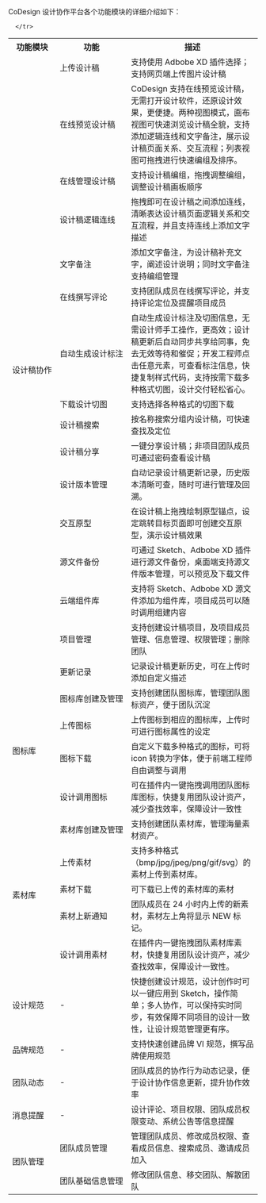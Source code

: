 
CoDesign 设计协作平台各个功能模块的详细介绍如下：


<table>
   <tr>
      <th>功能模块</th>
      <th>功能</th>
      <th>描述</th>
   </tr>
   <tr>
      <td rowspan="16" nowrap="nowrap">设计稿协作</td>
      <td>上传设计稿</td>
      <td>支持使用 Adbobe XD 插件选择；支持网页端上传图片设计稿</td>
   </tr>
   <tr>
      <td nowrap="nowrap">在线预览设计稿</td>
      <td>CoDesign 支持在线预览设计稿，无需打开设计软件，还原设计效果，更便捷。两种视图模式，画布视图可快速浏览设计稿全貌，支持添加逻辑连线和文字备注，展示设计稿页面关系、交互流程；列表视图可拖拽进行快速编组及排序。</td>
   </tr>
   <tr>
      <td>在线管理设计稿</td>
      <td>支持设计稿编组，拖拽调整编组，调整设计稿画板顺序</td>
   </tr>
   <tr>
      <td>设计稿逻辑连线</td>
      <td>拖拽即可在设计稿之间添加连线，清晰表达设计稿页面逻辑关系和交互流程，并且支持连线上添加文字描述</td>
   </tr>
   <tr>
      <td>文字备注</td>
      <td>添加文字备注，为设计稿补充文字，阐述设计说明；同时文字备注支持编组管理</td>
   </tr>
   <tr>
      <td>在线撰写评论</td>
      <td>支持团队成员在线撰写评论，并支持评论定位及提醒项目成员</td>
   </tr>
   <tr>
      <td>自动生成设计标注</td>
      <td>自动生成设计标注及切图信息，无需设计师手工操作，更高效；设计稿更新后自动同步共享给同事，免去无效等待和催促；开发工程师点击任意元素，可查看标注信息，快捷复制样式代码，支持按需下载多种格式切图，设计交付轻松省心。</td>
   </tr>
   <tr>
      <td>下载设计切图</td>
      <td>支持选择各种格式的切图下载</td>
   </tr>
   <tr>
      <td>设计稿搜索</td>
      <td>按名称搜索分组内设计稿，可快速查找及定位</td>
   </tr>
   <tr>
      <td>设计稿分享</td>
      <td>一键分享设计稿；非项目团队成员可通过密码查看设计稿</td>
   </tr>
   <tr>
      <td>设计版本管理</td>
      <td>自动记录设计稿更新记录，历史版本清晰可查，随时可进行管理及回溯。</td>
   </tr>
   <tr>
      <td>交互原型</td>
      <td>在设计稿上拖拽绘制原型锚点，设定跳转目标页面即可创建交互原型，演示设计稿效果</td>
   </tr>
   <tr>
      <td>源文件备份</td>
      <td>可通过 Sketch、Adbobe XD 插件进行源文件备份，桌面端支持源文件版本管理，可以预览及下载文件</td>
   </tr>
   <tr>
      <td>云端组件库</td>
      <td>支持将 Sketch、Adbobe XD 源文件添加为组件库，项目成员可以随时调用组建内容</td>
   </tr>
   <tr>
      <td>项目管理</td>
      <td>支持创建设计稿项目，及项目成员管理、信息管理、权限管理；删除团队</td>
   </tr>
   <tr>
      <td>更新记录</td>
      <td>记录设计稿更新历史，可在上传时添加自定义描述</td>
   </tr>
   <tr>
      <td rowspan="4">图标库</td>
      <td>图标库创建及管理</td>
      <td>支持创建团队图标库，管理团队图标资产，便于团队沉淀</td>
   </tr>
	 
   <tr>
      <td>上传图标</td>
      <td>上传图标到相应的图标库，上传时可进行图标属性的设定</td>
   </tr>
   <tr>
      <td>图标下载</td>
      <td>自定义下载多种格式的图标，可将 icon 转换为字体，便于前端工程师自由调整与调用</td>
   </tr>
   <tr>
      <td>设计调用图标</td>
      <td>可在插件内一键拖拽调用团队图标库图标，快捷复用团队设计资产，减少查找效率，保障设计一致性</td>
   </tr>
	 
	  </tr>
   <tr>
      <td rowspan="5">素材库</td>
      <td>素材库创建及管理</td>
      <td>支持创建团队素材库，管理海量素材资产。</td>
   </tr>
	 
   <tr>
      <td>上传素材</td>
      <td>支持多种格式（bmp/jpg/jpeg/png/gif/svg）的素材上传到素材库。</td>
   </tr>
   <tr>
      <td>素材下载</td>
      <td>可下载已上传的素材库的素材</td>
   </tr>
   <tr>
      <td>素材上新通知</td>
      <td>团队成员在 24 小时内上传的新素材，素材左上角将显示 NEW 标记。</td>
   </tr>
   <tr>
      <td>设计调用素材</td>
      <td>在插件内一键拖拽团队素材库素材，快捷复用团队设计资产，减少查找效率，保障设计一致性。</td>
	 
	 
	 
	 
	 
	 
	 
	 
	 
	 
	 
	 
	 
	 
	 
	 
   <tr>
      <td>设计规范</td>
      <td>-</td>
      <td>快捷创建设计规范，设计创作时可以一键应用到 Sketch，操作简单；多人协作，可以保持实时同步，有效保障不同项目的设计一致性，让设计规范管理更有序。</td>
   </tr>
   <tr>
      <td>品牌规范</td>
      <td>-</td>
      <td>支持快速创建品牌 VI 规范，撰写品牌使用规范</td>
   </tr>
   <tr>
      <td>团队动态</td>
      <td>-</td>
      <td>团队成员的协作行为动态记录，便于设计协作信息更新，提升协作效率</td>
   </tr>
   <tr>
      <td>消息提醒</td>
      <td>-</td>
      <td>设计评论、项目权限、团队成员权限变动、系统公告等信息提醒</td>
   </tr>
   <tr>
      <td rowspan="2">团队管理</td>
      <td>团队成员管理</td>
      <td>管理团队成员、修改成员权限、查看成员信息、搜索成员、邀请成员加入</td>
   </tr>
   <tr>
      <td nowrap="nowrap">团队基础信息管理</td>
      <td>修改团队信息、移交团队、解散团队</td>
   </tr>
</table>
